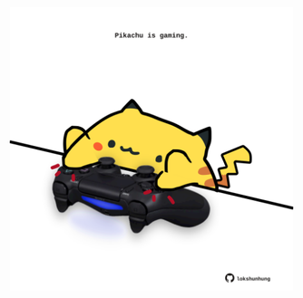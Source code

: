 <!-- built at 18/01/2023, 21:01:05 UTC -->
<p align="center">
  <img width="500" height="500" src="./ReadmeImage.svg">
</p>
